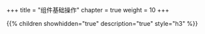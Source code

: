 +++
title = "组件基础操作"
chapter = true
weight = 10
+++

{{% children showhidden="true" description="true" style="h3"  %}}
